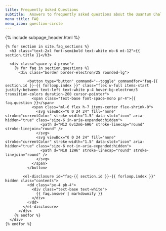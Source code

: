 ```yaml
---
title: Frequently Asked Questions
subtitle:  Answers to frequently asked questions about the Quantum Challenge 2025
menu_title: FAQ
menu_icon: question-circle
---
```


{% include subpage_header.html %}

<!-- Include the Tailwind 4 elements script -->
<script src="https://cdn.jsdelivr.net/npm/@tailwindplus/elements@1" type="module"></script>

<section class="px-5 max-w-screen-lg mx-auto text-white py-10 gap-4 flex flex-col">
  <div class="mx-auto max-w-4xl">
  

    {% for section in site.faq_sections %}
      <h3 class="text-2xl font-semibold text-white mb-6 mt-12">{{ section.title }}</h3>
      
      <div class="space-y-4 prose">
        {% for faq in section.questions %}
          <div class="border border-electron/25 rounded-lg">
            
              <button type="button" command="--toggle" commandfor="faq-{{ section.id }}-{{ forloop.index }}" class="flex w-full items-start justify-between text-left text-white p-4 hover:bg-electron/5 transition-colors duration-200 cursor-pointer">
                <span class="text-base font-space-mono pr-4">{{ faq.question }}</span>
                <span class="ml-6 flex h-7 items-center flex-shrink-0">
                  <svg viewBox="0 0 24 24" fill="none" stroke="currentColor" stroke-width="1.5" data-slot="icon" aria-hidden="true" class="size-6 in-aria-expanded:hidden">
                    <path d="M12 6v12m6-6H6" stroke-linecap="round" stroke-linejoin="round" />
                  </svg>
                  <svg viewBox="0 0 24 24" fill="none" stroke="currentColor" stroke-width="1.5" data-slot="icon" aria-hidden="true" class="size-6 not-in-aria-expanded:hidden">
                    <path d="M18 12H6" stroke-linecap="round" stroke-linejoin="round" />
                  </svg>
                </span> 
              </button>
            
            <el-disclosure id="faq-{{ section.id }}-{{ forloop.index }}" hidden class="contents">
              <dd class="px-4 pb-4">
                <div class="text-base text-white">
                  {{ faq.answer | markdownify }}
                </div>
              </dd>
            </el-disclosure>
          </div>
        {% endfor %}
      </div>
    {% endfor %}

  </div>
</section>